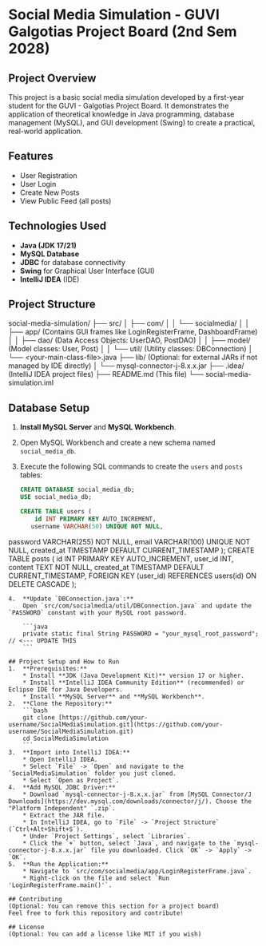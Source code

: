 # Social Media Simulation - GUVI Galgotias Project Board (2nd Sem 2028)

## Project Overview
This project is a basic social media simulation developed by a first-year student for the GUVI - Galgotias Project Board. It demonstrates the application of theoretical knowledge in Java programming, database management (MySQL), and GUI development (Swing) to create a practical, real-world application.

## Features
* User Registration
* User Login
* Create New Posts
* View Public Feed (all posts)

## Technologies Used
* **Java (JDK 17/21)**
* **MySQL Database**
* **JDBC** for database connectivity
* **Swing** for Graphical User Interface (GUI)
* **IntelliJ IDEA** (IDE)

## Project Structure
social-media-simulation/
├── src/
│   ├── com/
│   │   └── socialmedia/
│   │       ├── app/           (Contains GUI frames like LoginRegisterFrame, DashboardFrame)
│   │       ├── dao/           (Data Access Objects: UserDAO, PostDAO)
│   │       ├── model/         (Model classes: User, Post)
│   │       └── util/          (Utility classes: DBConnection)
│   └── &lt;your-main-class-file>.java
├── lib/                    (Optional: for external JARs if not managed by IDE directly)
│   └── mysql-connector-j-8.x.x.jar
├── .idea/                  (IntelliJ IDEA project files)
├── README.md               (This file)
└── social-media-simulation.iml
## Database Setup
1.  **Install MySQL Server** and **MySQL Workbench**.
2.  Open MySQL Workbench and create a new schema named `social_media_db`.
3.  Execute the following SQL commands to create the `users` and `posts` tables:

    ```sql
    CREATE DATABASE social_media_db;
    USE social_media_db;

    CREATE TABLE users (
        id INT PRIMARY KEY AUTO_INCREMENT,
       username VARCHAR(50) UNIQUE NOT NULL,
password VARCHAR(255) NOT NULL,
email VARCHAR(100) UNIQUE NOT NULL,
created_at TIMESTAMP DEFAULT CURRENT_TIMESTAMP
);
CREATE TABLE posts (
id INT PRIMARY KEY AUTO_INCREMENT,
user_id INT,
content TEXT NOT NULL,
created_at TIMESTAMP DEFAULT CURRENT_TIMESTAMP,
FOREIGN KEY (user_id) REFERENCES users(id) ON DELETE CASCADE
);
```
4.  **Update `DBConnection.java`:**
    Open `src/com/socialmedia/util/DBConnection.java` and update the `PASSWORD` constant with your MySQL root password.

    ```java
    private static final String PASSWORD = "your_mysql_root_password"; // <--- UPDATE THIS
    ```

## Project Setup and How to Run
1.  **Prerequisites:**
    * Install **JDK (Java Development Kit)** version 17 or higher.
    * Install **IntelliJ IDEA Community Edition** (recommended) or Eclipse IDE for Java Developers.
    * Install **MySQL Server** and **MySQL Workbench**.
2.  **Clone the Repository:**
    ```bash
    git clone [https://github.com/your-username/SocialMediaSimulation.git](https://github.com/your-username/SocialMediaSimulation.git)
    cd SocialMediaSimulation
    ```
3.  **Import into IntelliJ IDEA:**
    * Open IntelliJ IDEA.
    * Select `File` -> `Open` and navigate to the `SocialMediaSimulation` folder you just cloned.
    * Select `Open as Project`.
4.  **Add MySQL JDBC Driver:**
    * Download `mysql-connector-j-8.x.x.jar` from [MySQL Connector/J Downloads](https://dev.mysql.com/downloads/connector/j/). Choose the "Platform Independent" `.zip`.
    * Extract the JAR file.
    * In IntelliJ IDEA, go to `File` -> `Project Structure` (`Ctrl+Alt+Shift+S`).
    * Under `Project Settings`, select `Libraries`.
    * Click the `+` button, select `Java`, and navigate to the `mysql-connector-j-8.x.x.jar` file you downloaded. Click `OK` -> `Apply` -> `OK`.
5.  **Run the Application:**
    * Navigate to `src/com/socialmedia/app/LoginRegisterFrame.java`.
    * Right-click on the file and select `Run 'LoginRegisterFrame.main()'`.

## Contributing
(Optional: You can remove this section for a project board)
Feel free to fork this repository and contribute!

## License
(Optional: You can add a license like MIT if you wish)
````
